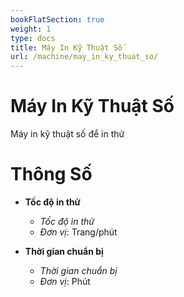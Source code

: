 ```yaml
---
bookFlatSection: true
weight: 1
type: docs
title: Máy In Kỹ Thuật Số
url: /machine/may_in_ky_thuat_so/
---
```


# Máy In Kỹ Thuật Số

Máy in kỹ thuật số để in thử


# Thông Số

- **Tốc độ in thử**
  * *Tốc độ in thử*
  * *Đơn vị*: Trang/phút

- **Thời gian chuẩn bị**
  * *Thời gian chuẩn bị*
  * *Đơn vị*: Phút



